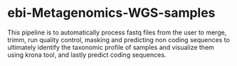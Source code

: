 # ebi-Metagenomics-WGS-samples
This pipeline is to automatically process fastq files from the user to merge, trimm, run quality control,  masking and predicting non coding sequences to ultimately identify the taxonomic profile of samples and visualize them using krona tool,  and lastly predict coding sequences. 
